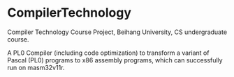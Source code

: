 # CompilerTechnology
Compiler Technology Course Project, Beihang University, CS undergraduate course. 

A PL0 Compiler (including code optimization) to transform a variant of Pascal (PL0) programs to x86 assembly programs, which can successfully run on masm32v11r.

